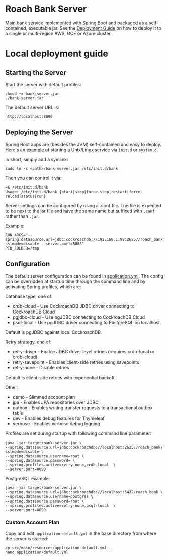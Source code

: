 # Roach Bank Server

Main bank service implemented with Spring Boot and packaged as a self-contained, executable jar.
See the [Deployment Guide](../deploy/README.md) on how to deploy it to a single or multi-region 
AWS, GCE or Azure cluster.

# Local deployment guide

## Starting the Server

Start the server with default profiles:

    chmod +x bank-server.jar
    ./bank-server.jar
    
The default server URL is:

    http://localhost:8090

## Deploying the Server

Spring Boot apps are (besides the JVM) self-contained and easy to deploy. Here's an 
[example](https://docs.spring.io/spring-boot/docs/current/reference/htmlsingle/#deployment-service) 
of starting a Unix/Linux service via `init.d` or `system.d`.

In short, simply add a symlink:

    sudo ln -s <path>/bank-server.jar /etc/init.d/bank
    
Then you can control it via:

    ~$ /etc/init.d/bank
    Usage: /etc/init.d/bank {start|stop|force-stop|restart|force-reload|status|run}    
    
Server settings can be configured by using a .conf file. The file is expected to be next to the jar file 
and have the same name but suffixed with `.conf` rather than `.jar`. 

Example:    

    RUN_ARGS="--spring.datasource.url=jdbc:cockroachdb://192.168.1.99:26257/roach_bank?sslmode=disable --server.port=8088"
    PID_FOLDER=/tmp

## Configuration

The default server configuration can be found in [application.yml](src/main/resources/application.yml).
The config can be overridden at startup time through the command line and by activating Spring profiles, 
which are:

Database type, one of:

* crdb-cloud - Use CockroachDB JDBC driver connecting to CockroachDB Cloud
* pgjdbc-cloud - Use pgJDBC connecting to CockroachDB Cloud
* psql-local - Use pgJDBC driver connecting to PostgreSQL on localhost 

Default is pgJDBC against local CockroachDB.

Retry strategy, one of:

* retry-driver - Enable JDBC driver level retries (requires crdb-local or crdb-cloud)
* retry-savepoint - Enables client-side retries using savepoints
* retry-none - Disable retries

Default is client-side retries with exponential backoff.

Other:

* demo - Slimmed account plan
* jpa - Enables JPA repositories over JDBC
* outbox - Enables writing transfer requests to a transactional outbox table
* dev - Enables debug features for Thymeleaf 
* verbose - Enables verbose debug logging 
   
Profiles are set during startup with following command line parameter:

    java -jar target/bank-server.jar \
    --spring.datasource.url=jdbc:cockroachdb://localhost:26257/roach_bank?sslmode=disable \
    --spring.datasource.username=root \
    --spring.datasource.password= \
    --spring.profiles.active=retry-none,crdb-local  \
    --server.port=8090

PostgreSQL example:

    java -jar target/bank-server.jar \
    --spring.datasource.url=jdbc:cockroachdb://localhost:5432/roach_bank \
    --spring.datasource.username=postgres \
    --spring.datasource.password=root \
    --spring.profiles.active=retry-none,psql-local  \
    --server.port=8090

### Custom Account Plan

Copy and edit `application-default.yml` in the base directory from where the server is 
started:

    cp src/main/resources/application-default.yml .
    nano application-default.yml